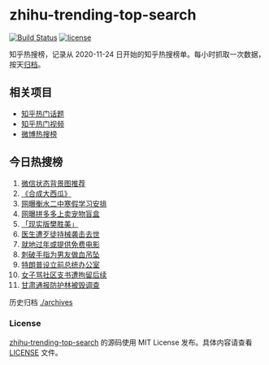 # zhihu-trending-top-search

[![Build Status](https://github.com/justjavac/zhihu-trending-top-search/workflows/ci/badge.svg?branch=main)](https://github.com/justjavac/zhihu-trending-top-search/actions)
[![license](https://img.shields.io/github/license/justjavac/zhihu-trending-top-search)](https://github.com/justjavac/zhihu-trending-top-search/blob/main/LICENSE)

知乎热搜榜，记录从 2020-11-24 日开始的知乎热搜榜单。每小时抓取一次数据，按天[归档](./archives)。

## 相关项目

- [知乎热门话题](https://github.com/justjavac/zhihu-trending-hot-questions)
- [知乎热门视频](https://github.com/justjavac/zhihu-trending-hot-video)
- [微博热搜榜](https://github.com/justjavac/weibo-trending-hot-search)

## 今日热搜榜

<!-- BEGIN -->
<!-- 最后更新时间 Thu Jan 28 2021 10:24:15 GMT+0800 (CST) -->
1. [微信状态背景图推荐](https://www.zhihu.com/search?q=微信状态背景图)
1. [《合成大西瓜》](https://www.zhihu.com/search?q=合成大西瓜)
1. [网曝衡水二中寒假学习安排](https://www.zhihu.com/search?q=衡水二中)
1. [网曝拼多多上卖宠物盲盒](https://www.zhihu.com/search?q=宠物盲盒)
1. [「现实版樊胜美」](https://www.zhihu.com/search?q=现实版樊胜美)
1. [医生遭歹徒持械袭击去世](https://www.zhihu.com/search?q=江西伤医事件)
1. [就地过年或提供免费电影](https://www.zhihu.com/search?q=就地过年)
1. [刺破手指为男友做血吊坠](https://www.zhihu.com/search?q=血吊坠)
1. [特朗普设立前总统办公室](https://www.zhihu.com/search?q=特朗普)
1. [女子骂社区支书遭拘留后续](https://www.zhihu.com/search?q=草包支书)
1. [甘肃通报防护林被毁调查](https://www.zhihu.com/search?q=敦煌防护林)
<!-- END -->

历史归档 [./archives](./archives)

### License

[zhihu-trending-top-search](https://github.com/justjavac/zhihu-trending-top-search) 的源码使用 MIT License 发布。具体内容请查看 [LICENSE](./LICENSE) 文件。
